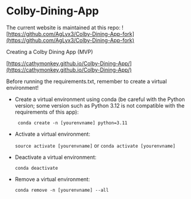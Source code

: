 # Colby-Dining-App

The current website is maintained at this repo: ![https://github.com/AgLyx3/Colby-Dining-App-fork](https://github.com/AgLyx3/Colby-Dining-App-fork)

Creating a Colby Dining App (MVP)

[https://cathymonkey.github.io/Colby-Dining-App/](https://cathymonkey.github.io/Colby-Dining-App/)

Before running the requirements.txt, remember to create a virtual environment!

- Create a virtual environment using conda (be careful with the Python version; some version such as Python 3.12 is not compatible with the requirements of this app):

    ``` conda create -n [yourenvname] python=3.11```


- Activate a virtual environment:

    ``` source activate [yourenvname] ``` or ``` conda activate [yourenvname] ```

- Deactivate a virtual environment:

    ``` conda deactivate ```

- Remove a virtual environment:

    ``` conda remove -n [yourenvname] --all ```

